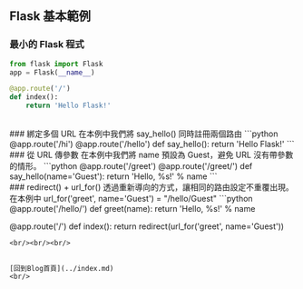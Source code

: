 ## Flask 基本範例

### 最小的 Flask 程式
```python
from flask import Flask
app = Flask(__name__)

@app.route('/')
def index():
	return 'Hello Flask!'
```
<br/>
### 綁定多個 URL
在本例中我們將 say_hello() 同時註冊兩個路由
```python
@app.route('/hi')
@app.route('/hello')
def say_hello():
	return 'Hello Flask!'
```
<br/>
### 從 URL 傳參數
在本例中我們將 name 預設為 Guest，避免 URL 沒有帶參數的情形。
```python
@app.route('/greet')
@app.route('/greet/<name>')
def say_hello(name='Guest'):
	return 'Hello, %s!' % name
```
<br/>
### redirect() + url_for() 
透過重新導向的方式，讓相同的路由設定不重覆出現。  
在本例中 url_for('greet', name='Guest') = "/hello/Guest"
```python
@app.route('/hello/<name>')
def greet(name):
    return 'Hello, %s!' % name

@app.route('/')
def index():
	return redirect(url_for('greet', name='Guest'))
```
<br/><br/><br/>


[回到Blog首頁](../index.md)
<br/>
